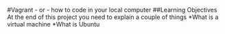 #Vagrant - or - how to code in your local computer
##Learning Objectives
At the end of this project you need to explain a couple of things 
*What is a virtual machine
*What is Ubuntu

